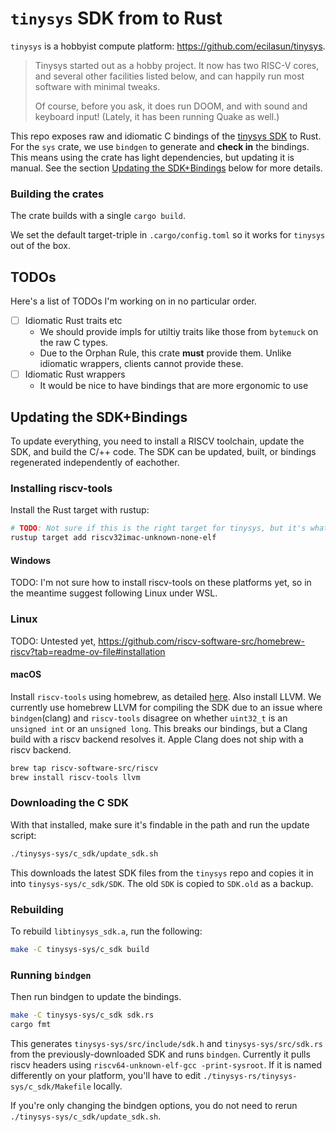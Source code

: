 # `tinysys` SDK from to Rust
`tinysys` is a hobbyist compute platform: https://github.com/ecilasun/tinysys.
> Tinysys started out as a hobby project. It now has two RISC-V cores, and several other facilities listed below, and can happily run most software with minimal tweaks.
>
> Of course, before you ask, it does run DOOM, and with sound and keyboard input! (Lately, it has been running Quake as well.)

This repo exposes raw and idiomatic C bindings of the [tinysys SDK](https://github.com/ecilasun/tinysys/blob/main/software/SDK/README.md) to Rust. For the `sys` crate, we use `bindgen` to generate and **check in** the bindings. This means using the crate has light dependencies, but updating it is manual. See the section [Updating the SDK+Bindings](#updating-the-sdkbindings) below for more details.

### Building the crates
The crate builds with a single `cargo build`. 

We set the default target-triple in `.cargo/config.toml` so it works for `tinysys` out of the box.

## TODOs

Here's a list of TODOs I'm working on in no particular order.
- [ ] Idiomatic Rust traits etc
    - We should provide impls for utiltiy traits like those from `bytemuck` on the raw C types.
    - Due to the Orphan Rule, this crate **must** provide them. Unlike idiomatic wrappers, clients cannot provide these.
- [ ] Idiomatic Rust wrappers
    - It would be nice to have bindings that are more ergonomic to use

## Updating the SDK+Bindings
To update everything, you need to install a RISCV toolchain, update the SDK, and build the C/++ code. The SDK can be updated, built, or bindings regenerated independently of eachother.

### Installing riscv-tools
Install the Rust target with rustup:
```sh
# TODO: Not sure if this is the right target for tinysys, but it's what I'm using atm.
rustup target add riscv32imac-unknown-none-elf
```

#### Windows
TODO: I'm not sure how to install riscv-tools on these platforms yet, so in the meantime suggest following Linux under WSL.

### Linux
TODO: Untested yet, https://github.com/riscv-software-src/homebrew-riscv?tab=readme-ov-file#installation

#### macOS
Install `riscv-tools` using homebrew, as detailed [here](https://github.com/riscv-software-src/homebrew-riscv?tab=readme-ov-file#installation).
Also install LLVM. We currently use homebrew LLVM for compiling the SDK due to an issue where `bindgen`(clang) and `riscv-tools` disagree on whether `uint32_t` is an `unsigned int` or an `unsigned long`. This breaks our bindings, but a Clang build with a riscv backend resolves it. Apple Clang does not ship with a riscv backend.

```sh
brew tap riscv-software-src/riscv
brew install riscv-tools llvm
```

### Downloading the C SDK
With that installed, make sure it's findable in the path and run the update script:
```sh
./tinysys-sys/c_sdk/update_sdk.sh 
```
This downloads the latest SDK files from the `tinysys` repo and copies it in into `tinysys-sys/c_sdk/SDK`. The old `SDK` is copied to `SDK.old` as a backup.

### Rebuilding
To rebuild `libtinysys_sdk.a`, run the following:
```sh
make -C tinysys-sys/c_sdk build
```

### Running `bindgen`
Then run bindgen to update the bindings.
```sh
make -C tinysys-sys/c_sdk sdk.rs
cargo fmt
```
This generates `tinysys-sys/src/include/sdk.h` and `tinysys-sys/src/sdk.rs` from the previously-downloaded SDK and runs `bindgen`.
Currently it pulls riscv headers using `riscv64-unknown-elf-gcc -print-sysroot`. If it is named differently on your platform, you'll have to edit `./tinysys-rs/tinysys-sys/c_sdk/Makefile` locally.

If you're only changing the bindgen options, you do not need to rerun `./tinysys-sys/c_sdk/update_sdk.sh`.
